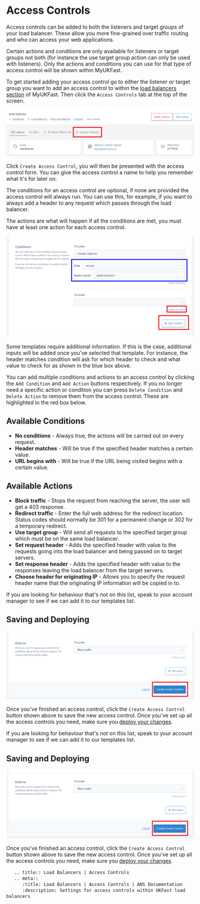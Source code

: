 # Access Controls

Access controls can be added to both the listeners and target groups of your load balancer. These allow you more fine-grained over traffic routing and who can access your web applications.

Certain actions and conditions are only available for listeners or target groups not both (for instance the use target group action can only be used with listeners). Only the actions and conditions you can use for that type of access control will be shown within MyUKFast.

To get started adding your access control go to either the listener or target group you want to add an access control to within the [load balancers section](https://portal.ans.co.uk/load-balancers) of MyUKFast. Then click the `Access Controls` tab at the top of the screen.

![Access Controls Tab](../files/access_controls_1_small.png)

Click `Create Access Control`, you will then be presented with the access control form. You can give the access control a name to help you remember what it's for later on.

The conditions for an access control are optional, if none are provided the access control will always run. You can use this, for example, if you want to always add a header to any request which passes through the load balancer.

The actions are what will happen if all the conditions are met, you must have at least one action for each access control.

![Adding / Removing Rules](../files/access_controls_2_small.png)

Some templates require additional information. If this is the case, additional inputs will be added once you've selected that template. For instance, the header matches condition will ask for which header to check and what value to check for as shown in the blue box above.

You can add multiple conditions and actions to an access control by clicking the `Add Condition` and `Add Action` buttons respectively. If you no longer need a specific action or condition you can press `Delete Condition` and `Delete Action` to remove them from the access control. These are highlighted in the red box below.

## Available Conditions

* **No conditions** - Always true, the actions will be carried out on every request.
* **Header matches** - Will be true if the specified header matches a certain value.
* **URL begins with** - Will be true if the URL being visited begins with a certain value.

## Available Actions

* **Block traffic** - Stops the request from reaching the server, the user will get a 403 response.
* **Redirect traffic** - Enter the full web address for the redirect location. Status codes should normally be 301 for a permanent change or 302 for a temporary redirect.
* **Use target group** - Will send all requests to the specified target group which must be on the same load balancer.
* **Set request header** - Adds the specified header with value to the requests going into the load balancer and being passed on to target servers.
* **Set response header** -  Adds the specified header with value to the responses leaving the load balancer from the target servers.
* **Choose header for originating IP** - Allows you to specify the request header name that the originating IP information will be copied in to.

If you are looking for behaviour that's not on this list, speak to your account manager to see if we can add it to our templates list.

## Saving and Deploying

![Saving Access Controls](../files/access_controls_3_small.png)

Once you've finished an access control, click the `Create Access Control` button shown above to save the new access control. Once you've set up all the access controls you need, make sure you [deploy your changes](/network/load-balancers/deploying-changes).

If you are looking for behaviour that's not on this list, speak to your account manager to see if we can add it to our templates list.

## Saving and Deploying

![Saving Access Controls](../files/access_controls_3_small.png)

Once you've finished an access control, click the `Create Access Control` button shown above to save the new access control. Once you've set up all the access controls you need, make sure you [deploy your changes](/network/load-balancers/deploying-changes).

```eval_rst
   .. title:: Load Balancers | Access Controls
   .. meta::
      :title: Load Balancers | Access Controls | ANS Documentation
      :description: Settings for access controls within UKFast load balancers
```
